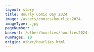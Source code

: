```yaml
---
layout: story
title: Hourly Comic Day 2024
image: /assets/comics/hourlies2024-
imageType: .jpg
pageNumber: 1
baseurl: /other/hourlies/hourlies2024-
numPages: 10
origin: other/hourlies.html
---
```

